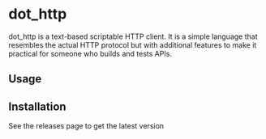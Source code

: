 # dot_http

dot_http is a text-based scriptable HTTP client. It is a simple language that resembles the actual HTTP protocol but with additional features to make it practical for someone who builds and tests APIs.

## Usage

## Installation

See the releases page to get the latest version
